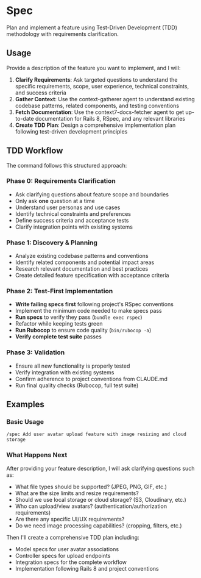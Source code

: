 # Spec

Plan and implement a feature using Test-Driven Development (TDD) methodology with requirements clarification.

## Usage
Provide a description of the feature you want to implement, and I will:

1. **Clarify Requirements**: Ask targeted questions to understand the specific requirements, scope, user experience, technical constraints, and success criteria
2. **Gather Context**: Use the context-gatherer agent to understand existing codebase patterns, related components, and testing conventions
3. **Fetch Documentation**: Use the context7-docs-fetcher agent to get up-to-date documentation for Rails 8, RSpec, and any relevant libraries
4. **Create TDD Plan**: Design a comprehensive implementation plan following test-driven development principles

## TDD Workflow
The command follows this structured approach:

### Phase 0: Requirements Clarification
- Ask clarifying questions about feature scope and boundaries
- Only ask **one** question at a time
- Understand user personas and use cases
- Identify technical constraints and preferences
- Define success criteria and acceptance tests
- Clarify integration points with existing systems

### Phase 1: Discovery & Planning
- Analyze existing codebase patterns and conventions
- Identify related components and potential impact areas
- Research relevant documentation and best practices
- Create detailed feature specification with acceptance criteria

### Phase 2: Test-First Implementation
- **Write failing specs first** following project's RSpec conventions
- Implement the minimum code needed to make specs pass
- **Run specs** to verify they pass (`bundle exec rspec`)
- Refactor while keeping tests green
- **Run Rubocop** to ensure code quality (`bin/rubocop -a`)
- **Verify complete test suite** passes

### Phase 3: Validation
- Ensure all new functionality is properly tested
- Verify integration with existing systems
- Confirm adherence to project conventions from CLAUDE.md
- Run final quality checks (Rubocop, full test suite)

## Examples

### Basic Usage
```
/spec Add user avatar upload feature with image resizing and cloud storage
```

### What Happens Next
After providing your feature description, I will ask clarifying questions such as:
- What file types should be supported? (JPEG, PNG, GIF, etc.)
- What are the size limits and resize requirements?
- Should we use local storage or cloud storage? (S3, Cloudinary, etc.)
- Who can upload/view avatars? (authentication/authorization requirements)
- Are there any specific UI/UX requirements?
- Do we need image processing capabilities? (cropping, filters, etc.)

Then I'll create a comprehensive TDD plan including:
- Model specs for user avatar associations
- Controller specs for upload endpoints
- Integration specs for the complete workflow
- Implementation following Rails 8 and project conventions
